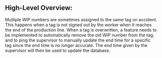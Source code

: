## High-Level Overview:
Multiple WIP numbers are sometimes assigned to the same tag on accident. This happens when a tag is not signed out by the worker when it reaches the end of the production line. When a tag is overwritten, a feature needs to be implemented to automatically remove the old WIP number from the tag, and to ping the supervisor to manually update the end time for a specific tag since the end time is no longer accurate. The end time given by the supervisor will then be used to update the database.

